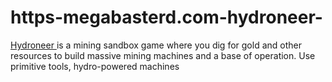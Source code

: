 # https-megabasterd.com-hydroneer-
[Hydroneer ](https://megabasterd.com/hydroneer/)is a mining sandbox game where you dig for gold and other resources to build massive mining machines and a base of operation. Use primitive tools, hydro-powered machines
